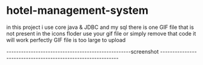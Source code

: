 # hotel-management-system

in this project i use core java & JDBC  and my sql 
there is one GIF file that is not present in the icons floder use your gif file or simply remove that code it will work perfectly 
GIF file is too large to upload

---------------------------------------------------screenshot ------------------------------------------------------------- 
